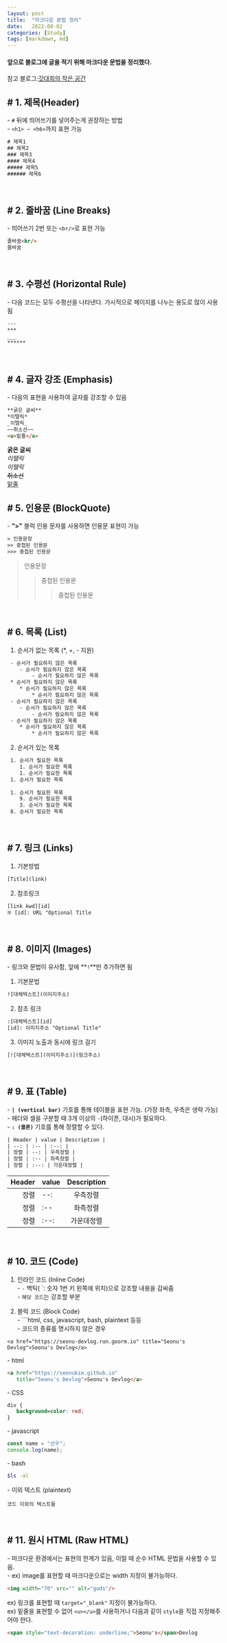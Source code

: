 ```yaml
---
layout: post
title:  "마크다운 문법 정리"
date:   2022-08-02
categories: [Study]
tags: [markdown, md]
---
```


#### 앞으로 블로그에 글을 적기 위해 마크다운 문법을 정리했다.
참고 블로그:[갓대희의 작은 공간](https://goddaehee.tistory.com/307)

## # 1. 제목(Header)
 \- `#` 뒤에 띄어쓰기를 넣어주는게 권장하는 방법  
 \- `<h1> ~ <h6>`까지 표현 가능
 ```html
 # 제목1
 ## 제목2
 ### 제목3
 #### 제목4
 ##### 제목5
 ###### 제목6
 ```
 <br/>
 
## # 2. 줄바꿈 (Line Breaks)
 \- 띄어쓰기 2번 또는 `<br/>`로 표현 가능
 ```html
 줄바꿈<br/>
 줄바꿈
 ```
 <br/>
 
## # 3. 수평선 (Horizontal Rule)
 \- 다음 코드는 모두 수평선을 나타낸다. 가시적으로 페이지를 나누는 용도로 많이 사용됨
 ```html
 ---
 ***
 ___
 ******
 ```
 <br/>
 
## # 4. 글자 강조 (Emphasis)
 \- 다음의 표현을 사용하여 글자를 강조할 수 있음
 ```html
 **굵은 글씨**
 *이탤릭*
 _이탤릭_
 ~~취소선~~
 <u>밑줄</u>
 ```
 **굵은 글씨**  
 *이탤릭*  
 _이탤릭_  
 ~~취소선~~  
 <u>밑줄</u>
 <br/>
 
## # 5. 인용문 (BlockQuote)
 \- **">"** 블럭 인용 문자를 사용하면 인용문 표현이 가능
 ```html
 > 인용문장
 >> 중첩된 인용문
 >>> 중첩된 인용문
 ```
 > 인용문장
 >> 중첩된 인용문
 >>> 중첩된 인용문
 <br/>
 
## # 6. 목록 (List)
 1) 순서가 없는 목록 (*, +, - 지원)
 
```html
 - 순서가 필요하지 않은 목록
 	- 순서가 필요하지 않은 목록
		- 순서가 필요하지 않은 목록
 * 순서가 필요하지 않은 목록
	* 순서가 필요하지 않은 목록
		* 순서가 필요하지 않은 목록
 - 순서가 필요하지 않은 목록
    - 순서가 필요하지 않은 목록
		- 순서가 필요하지 않은 목록
 - 순서가 필요하지 않은 목록
    * 순서가 필요하지 않은 목록
		* 순서가 필요하지 않은 목록
```
 
 2) 순서가 있는 목록

```html
 1. 순서가 필요한 목록
 	1. 순서가 필요한 목록
	1. 순서가 필요한 목록
 1. 순서가 필요한 목록
 
 1. 순서가 필요한 목록
 	9. 순서가 필요한 목록
	3. 순서가 필요한 목록
 8. 순서가 필요한 목록
```
 <br/>
 
## # 7. 링크 (Links)
 1) 기본방법<br/>
 ```html
 [Title](link)
 ```
 2) 참조링크<br/>
 ```html
 [link kwd][id]
 ※ [id]: URL "Optional Title
 ```
 <br/>
 
## # 8. 이미지 (Images)
 \- 링크와 문법이 유사함, 앞에 **`!`**만 추가하면 됨<br/>
 1) 기본문법
 ```html
 ![대체텍스트](이미지주소)
 ``` 
 2) 참조 링크
 ```html
 :[대체텍스트][id]
 [id]: 이미지주소 "Optional Title"
 ```
 3) 이미지 노출과 동시에 링크 걸기<br/>
 ```html
 [![대체텍스트](이미지주소)](링크주소)
 ```
 <br/>
 
## # 9. 표 (Table)
 \- **`| (vertical bar)`** 기호를 통해 테이블을 표현 가능. (가장 좌측, 우측은 생략 가능)<br/>
 \- 헤더와 셀을 구분할 때 3개 이상의 `-`(하이픈, 대시)가 필요하다.<br/>
 \- **`: (콜론)`** 기호를 통해 정렬할 수 있다.
 ```html
 | Header | value | Description |
 | --: | :-- | :--: |
 | 정렬 | --: | 우측정렬 |
 | 정렬 | :-- | 좌측정렬 |
 | 정렬 | :--: | 가운데정렬 |
 ```
 
 | Header | value | Description |
 | --: | :-- | :--: |
 | 정렬 | --: | 우측정렬 |
 | 정렬 | :-- | 좌측정렬 |
 | 정렬 | :--: | 가운데정렬 |
 
 <br/>
 
## # 10. 코드 (Code)
 1) 인라인 코드 (Inline Code)<br/>
  \- `-` 백틱( \`: 숫자 1번 키 왼쪽에 위치)으로 강조할 내용을 감싸줌<br/>
  \- `해당 코드`는 강조할 부분
  
 2) 블럭 코드 (Block Code)<br/>
 \- ```html, css, javascript, bash, plaintext 등등<br/>
 \- 코드의 종류를 명시하지 않은 경우
 ```
 <a href="https://seonu-devlog.run.goorm.io" title="Seonu's Devlog">Seonu's Devlog</a>
 ```
 \- html
 ```html
 <a href="https://seonukim.github.io"
 	title="Seonu's Devlog">Seonu's Devlog</a>
 ```
 \- CSS
 ```css
 div {
 	background=color: red;
 }
 ```
 \- javascript
 ```javascript
 const name = "선우";
 console.log(name);
 ```
 \- bash
 ```bash
 $ls -al
 ```
 \- 이외 텍스트 (plaintext)
 ```plaintext
 코드 이외의 텍스트들
 ```
 <br/>
 
## # 11. 원시 HTML (Raw HTML)
 \- 마크다운 환경에서는 표현의 한계가 있음, 이럴 때 순수 HTML 문법을 사용할 수 있음.<br/>
 \- ex) image를 표현할 때 마크다운으로는 width 지정이 불가능하다.
 ```html
 <img width="70" src="" alt="gods"/>
 ```
 ex) 링크를 표현할 때 `target="_blank"` 지정이 불가능하다.<br/>
 ex) 밑줄을 표현할 수 없어 `<u></u>`를 사용하거나 다음과 같이 `style`을 직접 지정해주어야 한다.
 ```html
 <span style="text-decoration: underline;">Seonu's</span>Devlog
 ```